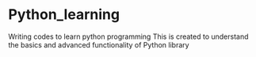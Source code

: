 # Python_learning
Writing codes to learn python programming
This is created to understand the basics and advanced functionality of Python library
